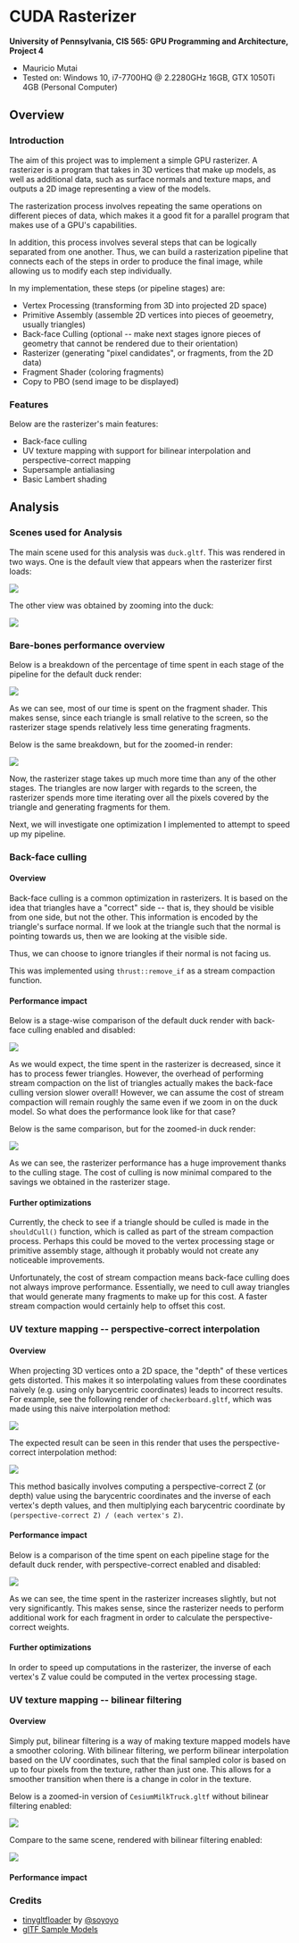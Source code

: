 CUDA Rasterizer
===============

**University of Pennsylvania, CIS 565: GPU Programming and Architecture, Project 4**

* Mauricio Mutai
* Tested on: Windows 10, i7-7700HQ @ 2.2280GHz 16GB, GTX 1050Ti 4GB (Personal Computer)

## Overview

### Introduction

The aim of this project was to implement a simple GPU rasterizer. A rasterizer is a program that takes in 3D vertices that make up models, as well as additional data, such as surface normals and texture maps, and outputs a 2D image representing a view of the models.

The rasterization process involves repeating the same operations on different pieces of data, which makes it a good fit for a parallel program that makes use of a GPU's capabilities.

In addition, this process involves several steps that can be logically separated from one another. Thus, we can build a rasterization pipeline that connects each of the steps in order to produce the final image, while allowing us to modify each step individually.

In my implementation, these steps (or pipeline stages) are:

* Vertex Processing (transforming from 3D into projected 2D space)
* Primitive Assembly (assemble 2D vertices into pieces of geoemetry, usually triangles)
* Back-face Culling (optional -- make next stages ignore pieces of geometry that cannot be rendered due to their orientation)
* Rasterizer (generating "pixel candidates", or fragments, from the 2D data)
* Fragment Shader (coloring fragments)
* Copy to PBO (send image to be displayed)

### Features

Below are the rasterizer's main features:

* Back-face culling
* UV texture mapping with support for bilinear interpolation and perspective-correct mapping
* Supersample antialiasing
* Basic Lambert shading

## Analysis

### Scenes used for Analysis

The main scene used for this analysis was `duck.gltf`. This was rendered in two ways. One is the default view that appears when the rasterizer first loads:

![](img/duck-default.PNG)

The other view was obtained by zooming into the duck:

![](img/duck-zoom.PNG)

### Bare-bones performance overview

Below is a breakdown of the percentage of time spent in each stage of the pipeline for the default duck render:

![](img/percent-bbones-duck-default.png)

As we can see, most of our time is spent on the fragment shader. This makes sense, since each triangle is small relative to the screen, so the rasterizer stage spends relatively less time generating fragments.

Below is the same breakdown, but for the zoomed-in render:

![](img/percent-bbones-duck-zoom.png)

Now, the rasterizer stage takes up much more time than any of the other stages. The triangles are now larger with regards to the screen, the rasterizer spends more time iterating over all the pixels covered by the triangle and generating fragments for them.

Next, we will investigate one optimization I implemented to attempt to speed up my pipeline.

### Back-face culling

#### Overview

Back-face culling is a common optimization in rasterizers. It is based on the idea that triangles have a "correct" side -- that is, they should be visible from one side, but not the other. This information is encoded by the triangle's surface normal. If we look at the triangle such that the normal is pointing towards us, then we are looking at the visible side.

Thus, we can choose to ignore triangles if their normal is not facing us.

This was implemented using `thrust::remove_if` as a stream compaction function.

#### Performance impact

Below is a stage-wise comparison of the default duck render with back-face culling enabled and disabled:

![](img/stages-cull-duck-default.png)

As we would expect, the time spent in the rasterizer is decreased, since it has to process fewer triangles. However, the overhead of performing stream compaction on the list of triangles actually makes the back-face culling version slower overall! However, we can assume the cost of stream compaction will remain roughly the same even if we zoom in on the duck model. So what does the performance look like for that case?

Below is the same comparison, but for the zoomed-in duck render:

![](img/stages-cull-duck-zoom.png)

As we can see, the rasterizer performance has a huge improvement thanks to the culling stage. The cost of culling is now minimal compared to the savings we obtained in the rasterizer stage.

#### Further optimizations

Currently, the check to see if a triangle should be culled is made in the `shouldCull()` function, which is called as part of the stream compaction process. Perhaps this could be moved to the vertex processing stage or primitive assembly stage, although it probably would not create any noticeable improvements.

Unfortunately, the cost of stream compaction means back-face culling does not always improve performance. Essentially, we need to cull away triangles that would generate many fragments to make up for this cost. A faster stream compaction would certainly help to offset this cost.

### UV texture mapping -- perspective-correct interpolation

#### Overview

When projecting 3D vertices onto a 2D space, the "depth" of these vertices gets distorted. This makes it so interpolating values from these coordinates naively (e.g. using only barycentric coordinates) leads to incorrect results. For example, see the following render of `checkerboard.gltf`, which was made using this naive interpolation method:

![](checker-wrong.PNG)

The expected result can be seen in this render that uses the perspective-correct interpolation method:

![](checker-correct.PNG)

This method basically involves computing a perspective-correct Z (or depth) value using the barycentric coordinates and the inverse of each vertex's depth values, and then multiplying each barycentric coordinate by `(perspective-correct Z) / (each vertex's Z)`.

#### Performance impact

Below is a comparison of the time spent on each pipeline stage for the default duck render, with perspective-correct enabled and disabled:

![](img/stages-persp-duck-default.png)

As we can see, the time spent in the rasterizer increases slightly, but not very significantly. This makes sense, since the rasterizer needs to perform additional work for each fragment in order to calculate the perspective-correct weights.

#### Further optimizations

In order to speed up computations in the rasterizer, the inverse of each vertex's Z value could be computed in the vertex processing stage.

### UV texture mapping -- bilinear filtering

#### Overview

Simply put, bilinear filtering is a way of making texture mapped models have a smoother coloring. With bilinear filtering, we perform bilinear interpolation based on the UV coordinates, such that the final sampled color is based on up to four pixels from the texture, rather than just one. This allows for a smoother transition when there is a change in color in the texture.

Below is a zoomed-in version of `CesiumMilkTruck.gltf` without bilinear filtering enabled:

![](img/bilinear-no.PNG)

Compare to the same scene, rendered with bilinear filtering enabled:

![](img/bilinear-yes.PNG)

#### Performance impact

### Credits

* [tinygltfloader](https://github.com/syoyo/tinygltfloader) by [@soyoyo](https://github.com/syoyo)
* [glTF Sample Models](https://github.com/KhronosGroup/glTF/blob/master/sampleModels/README.md)
